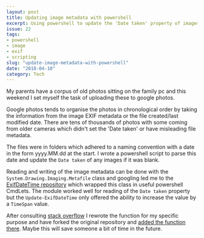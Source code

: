 ```yaml
---
layout: post
title: Updating image metadata with powershell  
excerpt: Using powershell to update the 'Date taken' property of images
issue: 22
tags: 
- powershell
- image
- exif
- scripting
slug: "update-image-metadata-with-powershell"
date: "2018-04-10"
category: Tech
---
```



My parents have a corpus of old photos sitting on the family pc and this weekend I set myself the task of uploading these to google photos.

Google photos tends to organise the photos in chronological order by taking the information from the image EXIF metadata or the file created/last modified date.
There are tens of thousands of photos with some coming from older cameras which didn't set the 'Date taken' or have misleading file metadata.

The files were in folders which adhered to a naming convention with a date in the form yyyy.MM.dd at the start. I wrote a powershell script to parse this date and update the `Date taken` of any images if it was blank. 

Reading and writing of the image metadata can be done with the `System.Drawing.Imaging.Metafile` class and googling led me to the [ExifDateTime repository](https://github.com/ChrisWarwick/ExifDateTime) which wrapped this class in useful powershell CmdLets. The module worked well for reading of the `Date taken` property but the `Update-ExifDateTime` only offered the ability to increase the value by a `TimeSpan` value. 

After consulting [stack overflow](https://stackoverflow.com/a/25162782/4854368) I rewrote the function for my specific purpose and have forked the original repository and [added the function there](https://github.com/CBurbidge/ExifDateTime). Maybe this will save someone a bit of time in the future.